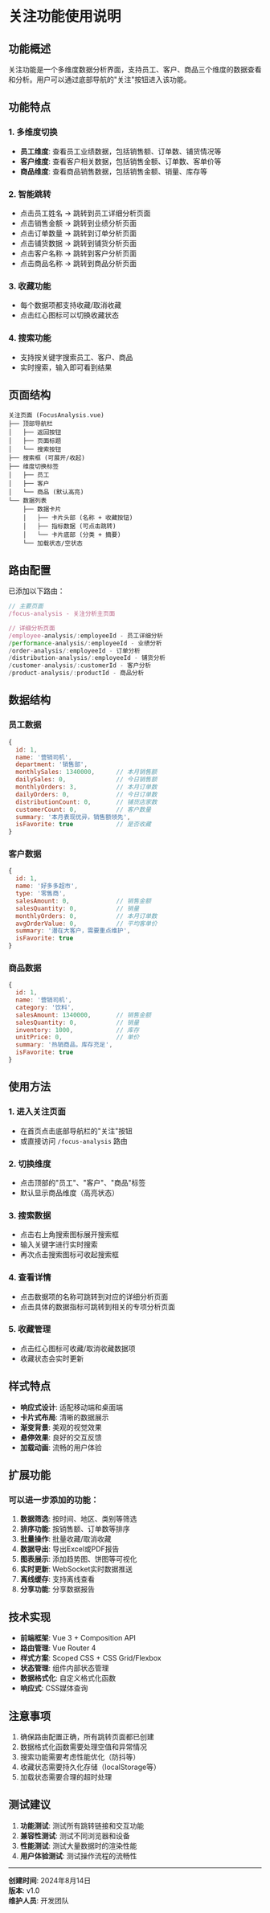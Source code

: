 # 关注功能使用说明

## 功能概述

关注功能是一个多维度数据分析界面，支持员工、客户、商品三个维度的数据查看和分析。用户可以通过底部导航的"关注"按钮进入该功能。

## 功能特点

### 1. 多维度切换
- **员工维度**: 查看员工业绩数据，包括销售额、订单数、铺货情况等
- **客户维度**: 查看客户相关数据，包括销售金额、订单数、客单价等  
- **商品维度**: 查看商品销售数据，包括销售金额、销量、库存等

### 2. 智能跳转
- 点击员工姓名 → 跳转到员工详细分析页面
- 点击销售金额 → 跳转到业绩分析页面
- 点击订单数量 → 跳转到订单分析页面
- 点击铺货数据 → 跳转到铺货分析页面
- 点击客户名称 → 跳转到客户分析页面
- 点击商品名称 → 跳转到商品分析页面

### 3. 收藏功能
- 每个数据项都支持收藏/取消收藏
- 点击红心图标可以切换收藏状态

### 4. 搜索功能
- 支持按关键字搜索员工、客户、商品
- 实时搜索，输入即可看到结果

## 页面结构

```
关注页面 (FocusAnalysis.vue)
├── 顶部导航栏
│   ├── 返回按钮
│   ├── 页面标题
│   └── 搜索按钮
├── 搜索框 (可展开/收起)
├── 维度切换标签
│   ├── 员工
│   ├── 客户  
│   └── 商品 (默认高亮)
└── 数据列表
    ├── 数据卡片
    │   ├── 卡片头部 (名称 + 收藏按钮)
    │   ├── 指标数据 (可点击跳转)
    │   └── 卡片底部 (分类 + 摘要)
    └── 加载状态/空状态
```

## 路由配置

已添加以下路由：

```javascript
// 主要页面
/focus-analysis - 关注分析主页面

// 详细分析页面
/employee-analysis/:employeeId - 员工详细分析
/performance-analysis/:employeeId - 业绩分析  
/order-analysis/:employeeId - 订单分析
/distribution-analysis/:employeeId - 铺货分析
/customer-analysis/:customerId - 客户分析
/product-analysis/:productId - 商品分析
```

## 数据结构

### 员工数据
```javascript
{
  id: 1,
  name: '营销司机',
  department: '销售部',
  monthlySales: 1340000,      // 本月销售额
  dailySales: 0,              // 今日销售额
  monthlyOrders: 3,           // 本月订单数
  dailyOrders: 0,             // 今日订单数
  distributionCount: 0,       // 铺货店家数
  customerCount: 0,           // 客户数量
  summary: '本月表现优异，销售额领先',
  isFavorite: true            // 是否收藏
}
```

### 客户数据
```javascript
{
  id: 1,
  name: '好多多超市',
  type: '零售商',
  salesAmount: 0,             // 销售金额
  salesQuantity: 0,           // 销量
  monthlyOrders: 0,           // 本月订单数
  avgOrderValue: 0,           // 平均客单价
  summary: '潜在大客户，需要重点维护',
  isFavorite: true
}
```

### 商品数据
```javascript
{
  id: 1,
  name: '营销司机',
  category: '饮料',
  salesAmount: 1340000,       // 销售金额
  salesQuantity: 0,           // 销量
  inventory: 1000,            // 库存
  unitPrice: 0,               // 单价
  summary: '热销商品，库存充足',
  isFavorite: true
}
```

## 使用方法

### 1. 进入关注页面
- 在首页点击底部导航栏的"关注"按钮
- 或直接访问 `/focus-analysis` 路由

### 2. 切换维度
- 点击顶部的"员工"、"客户"、"商品"标签
- 默认显示商品维度（高亮状态）

### 3. 搜索数据
- 点击右上角搜索图标展开搜索框
- 输入关键字进行实时搜索
- 再次点击搜索图标可收起搜索框

### 4. 查看详情
- 点击数据项的名称可跳转到对应的详细分析页面
- 点击具体的数据指标可跳转到相关的专项分析页面

### 5. 收藏管理
- 点击红心图标可收藏/取消收藏数据项
- 收藏状态会实时更新

## 样式特点

- **响应式设计**: 适配移动端和桌面端
- **卡片式布局**: 清晰的数据展示
- **渐变背景**: 美观的视觉效果
- **悬停效果**: 良好的交互反馈
- **加载动画**: 流畅的用户体验

## 扩展功能

### 可以进一步添加的功能：
1. **数据筛选**: 按时间、地区、类别等筛选
2. **排序功能**: 按销售额、订单数等排序
3. **批量操作**: 批量收藏/取消收藏
4. **数据导出**: 导出Excel或PDF报告
5. **图表展示**: 添加趋势图、饼图等可视化
6. **实时更新**: WebSocket实时数据推送
7. **离线缓存**: 支持离线查看
8. **分享功能**: 分享数据报告

## 技术实现

- **前端框架**: Vue 3 + Composition API
- **路由管理**: Vue Router 4
- **样式方案**: Scoped CSS + CSS Grid/Flexbox
- **状态管理**: 组件内部状态管理
- **数据格式化**: 自定义格式化函数
- **响应式**: CSS媒体查询

## 注意事项

1. 确保路由配置正确，所有跳转页面都已创建
2. 数据格式化函数需要处理空值和异常情况
3. 搜索功能需要考虑性能优化（防抖等）
4. 收藏状态需要持久化存储（localStorage等）
5. 加载状态需要合理的超时处理

## 测试建议

1. **功能测试**: 测试所有跳转链接和交互功能
2. **兼容性测试**: 测试不同浏览器和设备
3. **性能测试**: 测试大量数据时的渲染性能
4. **用户体验测试**: 测试操作流程的流畅性

---

**创建时间**: 2024年8月14日  
**版本**: v1.0  
**维护人员**: 开发团队
